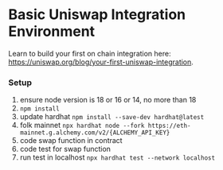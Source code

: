 # Basic Uniswap Integration Environment
Learn to build your first on chain integration here: https://uniswap.org/blog/your-first-uniswap-integration. 

### Setup
1. ensure node version is 18 or 16 or 14, no more than 18
2. `npm install`
3. update hardhat `npm install --save-dev hardhat@latest`
4. folk mainnet `npx hardhat node --fork https://eth-mainnet.g.alchemy.com/v2/{ALCHEMY_API_KEY}`
5. code swap function in contract
6. code test for swap function
7. run test in localhost `npx hardhat test --network localhost`